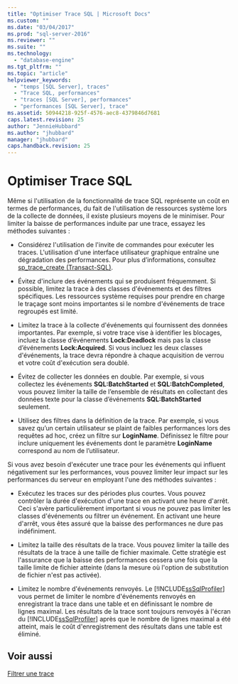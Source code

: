 ```yaml
---
title: "Optimiser Trace SQL | Microsoft Docs"
ms.custom: ""
ms.date: "03/04/2017"
ms.prod: "sql-server-2016"
ms.reviewer: ""
ms.suite: ""
ms.technology: 
  - "database-engine"
ms.tgt_pltfrm: ""
ms.topic: "article"
helpviewer_keywords: 
  - "temps [SQL Server], traces"
  - "Trace SQL, performances"
  - "traces [SQL Server], performances"
  - "performances [SQL Server], trace"
ms.assetid: 50944218-925f-4576-aec8-4379846d7681
caps.latest.revision: 25
author: "JennieHubbard"
ms.author: "jhubbard"
manager: "jhubbard"
caps.handback.revision: 25
---
```

# Optimiser Trace SQL
  Même si l'utilisation de la fonctionnalité de trace SQL représente un coût en termes de performances, du fait de l'utilisation de ressources système lors de la collecte de données, il existe plusieurs moyens de le minimiser. Pour limiter la baisse de performances induite par une trace, essayez les méthodes suivantes :  
  
-   Considérez l'utilisation de l'invite de commandes pour exécuter les traces. L'utilisation d'une interface utilisateur graphique entraîne une dégradation des performances. Pour plus d’informations, consultez [sp_trace_create &#40;Transact-SQL&#41;](../../relational-databases/system-stored-procedures/sp-trace-create-transact-sql.md).  
  
-   Évitez d'inclure des événements qui se produisent fréquemment. Si possible, limitez la trace à des classes d'événements et des filtres spécifiques. Les ressources système requises pour prendre en charge le traçage sont moins importantes si le nombre d'événements de trace regroupés est limité.  
  
-   Limitez la trace à la collecte d'événements qui fournissent des données importantes. Par exemple, si votre trace vise à identifier les blocages, incluez la classe d’événements **Lock:Deadlock** mais pas la classe d’événements **Lock:Acquired**. Si vous incluez les deux classes d'événements, la trace devra répondre à chaque acquisition de verrou et votre coût d'exécution sera doublé.  
  
-   Évitez de collecter les données en double. Par exemple, si vous collectez les événements **SQL:BatchStarted** et **SQL:BatchCompleted**, vous pouvez limiter la taille de l’ensemble de résultats en collectant des données texte pour la classe d’événements **SQL:BatchStarted** seulement.  
  
-   Utilisez des filtres dans la définition de la trace. Par exemple, si vous savez qu’un certain utilisateur se plaint de faibles performances lors des requêtes ad hoc, créez un filtre sur **LoginName**. Définissez le filtre pour inclure uniquement les événements dont le paramètre **LoginName** correspond au nom de l’utilisateur.  
  
 Si vous avez besoin d'exécuter une trace pour les événements qui influent négativement sur les performances, vous pouvez limiter leur impact sur les performances du serveur en employant l'une des méthodes suivantes :  
  
-   Exécutez les traces sur des périodes plus courtes. Vous pouvez contrôler la durée d'exécution d'une trace en activant une heure d'arrêt. Ceci s'avère particulièrement important si vous ne pouvez pas limiter les classes d'événements ou filtrer un événement. En activant une heure d'arrêt, vous êtes assuré que la baisse des performances ne dure pas indéfiniment.  
  
-   Limitez la taille des résultats de la trace. Vous pouvez limiter la taille des résultats de la trace à une taille de fichier maximale. Cette stratégie est l'assurance que la baisse des performances cessera une fois que la taille limite de fichier atteinte (dans la mesure où l'option de substitution de fichier n'est pas activée).  
  
-   Limitez le nombre d'événements renvoyés. Le [!INCLUDE[ssSqlProfiler](../../includes/sssqlprofiler-md.md)] vous permet de limiter le nombre d'événements renvoyés en enregistrant la trace dans une table et en définissant le nombre de lignes maximal. Les résultats de la trace sont toujours renvoyés à l'écran du [!INCLUDE[ssSqlProfiler](../../includes/sssqlprofiler-md.md)] après que le nombre de lignes maximal a été atteint, mais le coût d'enregistrement des résultats dans une table est éliminé.  
  
## Voir aussi  
 [Filtrer une trace](../../relational-databases/sql-trace/filter-a-trace.md)  
  
  